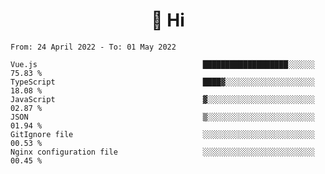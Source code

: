 <h1 align="center">👋 Hi</h1>
<!-- <h3 align="center">An enthusiastic frontend developer</h3> -->

<!--START_SECTION:waka-->

```text
From: 24 April 2022 - To: 01 May 2022

Vue.js                                     ███████████████████░░░░░░   75.83 %
TypeScript                                 ████▓░░░░░░░░░░░░░░░░░░░░   18.08 %
JavaScript                                 ▓░░░░░░░░░░░░░░░░░░░░░░░░   02.87 %
JSON                                       ▒░░░░░░░░░░░░░░░░░░░░░░░░   01.94 %
GitIgnore file                             ░░░░░░░░░░░░░░░░░░░░░░░░░   00.53 %
Nginx configuration file                   ░░░░░░░░░░░░░░░░░░░░░░░░░   00.45 %
```

<!--END_SECTION:waka-->
